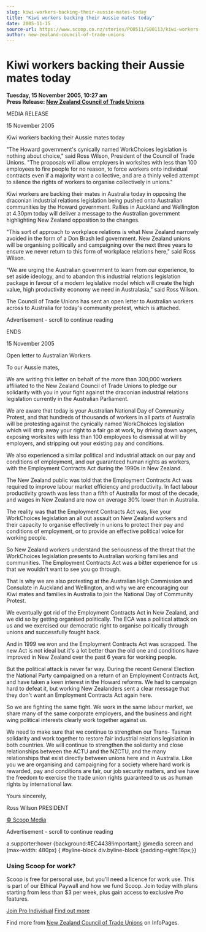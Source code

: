 ```yaml
---
slug: kiwi-workers-backing-their-aussie-mates-today
title: "Kiwi workers backing their Aussie mates today"
date: 2005-11-15
source-url: https://www.scoop.co.nz/stories/PO0511/S00113/kiwi-workers-backing-their-aussie-mates-today.htm
author: new-zealand-council-of-trade-unions
---
```

Kiwi workers backing their Aussie mates today
=============================================

**Tuesday, 15 November 2005, 10:27 am**  
**Press Release: [New Zealand Council of Trade Unions](https://info.scoop.co.nz/New_Zealand_Council_of_Trade_Unions)**

MEDIA RELEASE

15 November 2005

  
Kiwi workers backing their Aussie mates today

\"The Howard government's cynically named WorkChoices legislation is nothing about choice," said Ross Wilson, President of the Council of Trade Unions. "The proposals will allow employers in worksites with less than 100 employees to fire people for no reason, to force workers onto individual contracts even if a majority want a collective, and are a thinly veiled attempt to silence the rights of workers to organise collectively in unions."

Kiwi workers are backing their mates in Australia today in opposing the draconian industrial relations legislation being pushed onto Australian communities by the Howard government. Rallies in Auckland and Wellington at 4.30pm today will deliver a message to the Australian government highlighting New Zealand opposition to the changes.

"This sort of approach to workplace relations is what New Zealand narrowly avoided in the form of a Don Brash led government. New Zealand unions will be organising politically and campaigning over the next three years to ensure we never return to this form of workplace relations here," said Ross Wilson.

"We are urging the Australian government to learn from our experience, to set aside ideology, and to abandon this industrial relations legislation package in favour of a modern legislative model which will create the high value, high productivity economy we need in Australasia," said Ross Wilson.

The Council of Trade Unions has sent an open letter to Australian workers across to Australia for today's community protest, which is attached.

Advertisement - scroll to continue reading





ENDS

15 November 2005

Open letter to Australian Workers

To our Aussie mates,

  
We are writing this letter on behalf of the more than 300,000 workers affiliated to the New Zealand Council of Trade Unions to pledge our solidarity with you in your fight against the draconian industrial relations legislation currently in the Australian Parliament.

We are aware that today is your Australian National Day of Community Protest, and that hundreds of thousands of workers in all parts of Australia will be protesting against the cynically named WorkChoices legislation which will strip away your right to a fair go at work, by driving down wages, exposing worksites with less than 100 employees to dismissal at will by employers, and stripping out your existing pay and conditions.

We also experienced a similar political and industrial attack on our pay and conditions of employment, and our guaranteed human rights as workers, with the Employment Contracts Act during the 1990s in New Zealand.

The New Zealand public was told that the Employment Contracts Act was required to improve labour market efficiency and productivity. In fact labour productivity growth was less than a fifth of Australia for most of the decade, and wages in New Zealand are now on average 30% lower than in Australia.

The reality was that the Employment Contracts Act was, like your WorkChoices legislation an all out assault on New Zealand workers and their capacity to organise effectively in unions to protect their pay and conditions of employment, or to provide an effective political voice for working people.

So New Zealand workers understand the seriousness of the threat that the WorkChoices legislation presents to Australian working families and communities. The Employment Contracts Act was a bitter experience for us that we wouldn't want to see you go through.

That is why we are also protesting at the Australian High Commission and Consulate in Auckland and Wellington, and why we are encouraging our Kiwi mates and families in Australia to join the National Day of Community Protest.

We eventually got rid of the Employment Contracts Act in New Zealand, and we did so by getting organised politically. The ECA was a political attack on us and we exercised our democratic right to organise politically through unions and successfully fought back.

And in 1999 we won and the Employment Contracts Act was scrapped. The new Act is not ideal but it's a lot better than the old one and conditions have improved in New Zealand over the past 6 years for working people.

But the political attack is never far way. During the recent General Election the National Party campaigned on a return of an Employment Contracts Act, and have taken a keen interest in the Howard reforms. We had to campaign hard to defeat it, but working New Zealanders sent a clear message that they don't want an Employment Contracts Act again here.

So we are fighting the same fight. We work in the same labour market, we share many of the same corporate employers, and the business and right wing political interests clearly work together against us.

We need to make sure that we continue to strengthen our Trans- Tasman solidarity and work together to restore fair industrial relations legislation in both countries. We will continue to strengthen the solidarity and close relationships between the ACTU and the NZCTU, and the many relationships that exist directly between unions here and in Australia. Like you we are organising and campaigning for a society where hard work is rewarded, pay and conditions are fair, our job security matters, and we have the freedom to exercise the trade union rights guaranteed to us as human rights by international law.

  
Yours sincerely,

Ross Wilson PRESIDENT

[© Scoop Media](http://www.scoop.co.nz/about/terms.html)  

Advertisement - scroll to continue reading



a.supporter:hover {background:#EC4438!important;} @media screen and (max-width: 480px) { #byline-block div.byline-block {padding-right:16px;}}

### Using Scoop for work?

Scoop is free for personal use, but you’ll need a licence for work use. This is part of our Ethical Paywall and how we fund Scoop. Join today with plans starting from less than $3 per week, plus gain access to exclusive _Pro_ features.  
  
[Join Pro Individual](https://pro.scoop.co.nz/Individual/?from=ProIn24) [Find out more](https://pro.scoop.co.nz/using-scoop-for-work/?from=ProIn24)

Find more from [New Zealand Council of Trade Unions](https://info.scoop.co.nz/New_Zealand_Council_of_Trade_Unions) on InfoPages.